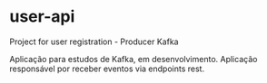 # user-api
Project for user registration - Producer Kafka

Aplicação para estudos de Kafka, em desenvolvimento. Aplicação responsável por receber eventos via endpoints rest.
